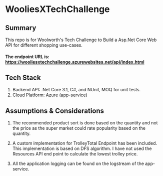 # WooliesXTechChallenge

## Summary

This repo is for Woolworth's Tech Challenge to Build a Asp.Net Core Web API for different shopping use-cases.

#### The endpoint URL is: https://wooliesxtechchallenge.azurewebsites.net/api/index.html

## Tech Stack

1. Backend API: .Net Core 3.1, C#, and NUnit, MOQ for unit tests.
2. Cloud Platform: Azure (app-service)

## Assumptions & Considerations

1. The recommended product sort is done based on the quantity and not the price as the super market could rate popularity based on the quantity.

2. A custom implementation for TrolleyTotal Endpoint has been included. This implementation is based on DFS algorithm. I have not used the Resources API end point to calculate the lowest trolley price.

3. All the application logging can be found on the logstream of the app-service.
